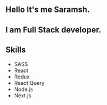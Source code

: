 ## Hello It's me Saramsh.
## I am Full Stack developer.
## Skills
- SASS
- React
- Redux
- React Query
- Node.js
- Next.js
